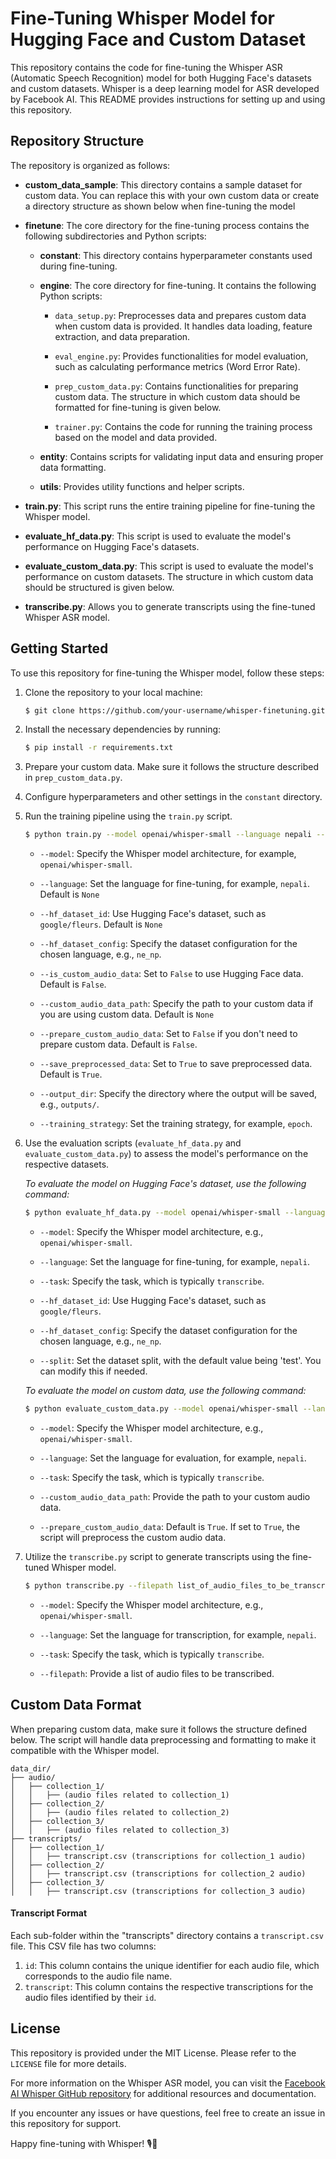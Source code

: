 # Fine-Tuning Whisper Model for Hugging Face and Custom Dataset

This repository contains the code for fine-tuning the Whisper ASR (Automatic Speech Recognition) model for both Hugging
Face's datasets and custom datasets. Whisper is a deep learning model for ASR developed by Facebook AI. This README
provides instructions for setting up and using this repository.

## Repository Structure

The repository is organized as follows:

- **custom_data_sample**: This directory contains a sample dataset for custom data. You can replace this with your own
  custom data or create a directory structure as shown below when fine-tuning the model

- **finetune**: The core directory for the fine-tuning process contains the following subdirectories and Python scripts:

    - **constant**: This directory contains hyperparameter constants used during fine-tuning.

    - **engine**: The core directory for fine-tuning. It contains the following Python scripts:

        - `data_setup.py`: Preprocesses data and prepares custom data when custom data is provided. It handles data
          loading, feature extraction, and data preparation.

        - `eval_engine.py`: Provides functionalities for model evaluation, such as calculating performance metrics (Word
          Error Rate).

        - `prep_custom_data.py`: Contains functionalities for preparing custom data. The structure in which custom data
          should be formatted for fine-tuning is given below.

        - `trainer.py`: Contains the code for running the training process based on the model and data provided.

    - **entity**: Contains scripts for validating input data and ensuring proper data formatting.

    - **utils**: Provides utility functions and helper scripts.

- **train.py**: This script runs the entire training pipeline for fine-tuning the Whisper model.

- **evaluate_hf_data.py**: This script is used to evaluate the model's performance on Hugging Face's datasets.

- **evaluate_custom_data.py**: This script is used to evaluate the model's performance on custom datasets. The structure
  in which custom data should be structured is given below.

- **transcribe.py**: Allows you to generate transcripts using the fine-tuned Whisper ASR model.

## Getting Started

To use this repository for fine-tuning the Whisper model, follow these steps:

1. Clone the repository to your local machine:

   ```bash
   $ git clone https://github.com/your-username/whisper-finetuning.git
   ```

2. Install the necessary dependencies by running:

   ```bash
   $ pip install -r requirements.txt
   ```

3. Prepare your custom data. Make sure it follows the structure described in `prep_custom_data.py`.

4. Configure hyperparameters and other settings in the `constant` directory.

5. Run the training pipeline using the `train.py` script.

   ```bash
   $ python train.py --model openai/whisper-small --language nepali --hf_dataset_id google/fleurs --hf_dataset_config ne_np --is_custom_audio_data False --custom_audio_data_path None --prepare_custom_audio_data False --save_preprocessed_data True --output_dir outputs/ --training_strategy epoch
   ```

    - `--model`: Specify the Whisper model architecture, for example, `openai/whisper-small`.

    - `--language`: Set the language for fine-tuning, for example, `nepali`. Default is `None`

    - `--hf_dataset_id`: Use Hugging Face's dataset, such as `google/fleurs`. Default is `None`

    - `--hf_dataset_config`: Specify the dataset configuration for the chosen language, e.g., `ne_np`.

    - `--is_custom_audio_data`: Set to `False` to use Hugging Face data. Default is `False`.

    - `--custom_audio_data_path`: Specify the path to your custom data if you are using custom data. Default is `None`

    - `--prepare_custom_audio_data`: Set to `False` if you don't need to prepare custom data. Default is `False`.

    - `--save_preprocessed_data`: Set to `True` to save preprocessed data. Default is `True`.

    - `--output_dir`: Specify the directory where the output will be saved, e.g., `outputs/`.

    - `--training_strategy`: Set the training strategy, for example, `epoch`.


6. Use the evaluation scripts (`evaluate_hf_data.py` and `evaluate_custom_data.py`) to assess the model's performance on
   the respective datasets.

    *To evaluate the model on Hugging Face's dataset, use the following command:*

   ```bash
   $ python evaluate_hf_data.py --model openai/whisper-small --language nepali --task transcribe --hf_dataset_id google/fleurs --hf_dataset_config ne_np --split 'test'
   ```

   - `--model`: Specify the Whisper model architecture, e.g., `openai/whisper-small`.

   - `--language`: Set the language for fine-tuning, for example, `nepali`.

   - `--task`: Specify the task, which is typically `transcribe`.

   - `--hf_dataset_id`: Use Hugging Face's dataset, such as `google/fleurs`.

   - `--hf_dataset_config`: Specify the dataset configuration for the chosen language, e.g., `ne_np`.

   - `--split`: Set the dataset split, with the default value being 'test'. You can modify this if needed.

    *To evaluate the model on custom data, use the following command:*
    
    ```bash
   $ python evaluate_custom_data.py --model openai/whisper-small --language nepali --task transcribe --custom_audio_data_path path_to_custom_audio_data --prepare_custom_audio_data True
    ```
    - `--model`: Specify the Whisper model architecture, e.g., `openai/whisper-small`.

   - `--language`: Set the language for evaluation, for example, `nepali`.

   - `--task`: Specify the task, which is typically `transcribe`.

   - `--custom_audio_data_path`: Provide the path to your custom audio data.

   - `--prepare_custom_audio_data`: Default is `True`. If set to `True`, the script will preprocess the custom audio data.

7. Utilize the `transcribe.py` script to generate transcripts using the fine-tuned Whisper model.
    ```bash
   $ python transcribe.py --filepath list_of_audio_files_to_be_transcribed --model openai/whisper-small --language nepali --task transcribe
    ```
    - `--model`: Specify the Whisper model architecture, e.g., `openai/whisper-small`.

   - `--language`: Set the language for transcription, for example, `nepali`.

   - `--task`: Specify the task, which is typically `transcribe`.

   - `--filepath`: Provide a list of audio files to be transcribed.
## Custom Data Format

When preparing custom data, make sure it follows the structure defined below. The script will handle data preprocessing
and formatting to make it compatible with the Whisper model.

```
data_dir/
├── audio/
│   ├── collection_1/
│   │   ├── (audio files related to collection_1)
│   ├── collection_2/
│   │   ├── (audio files related to collection_2)
│   ├── collection_3/
│   │   ├── (audio files related to collection_3)
├── transcripts/
│   ├── collection_1/
│   │   ├── transcript.csv (transcriptions for collection_1 audio)
│   ├── collection_2/
│   │   ├── transcript.csv (transcriptions for collection_2 audio)
│   ├── collection_3/
│   │   ├── transcript.csv (transcriptions for collection_3 audio)
```

#### Transcript Format

Each sub-folder within the "transcripts" directory contains a `transcript.csv` file. This CSV file has two columns:

1. `id`: This column contains the unique identifier for each audio file, which corresponds to the audio file name.
2. `transcript`: This column contains the respective transcriptions for the audio files identified by their `id`.

## License

This repository is provided under the MIT License. Please refer to the `LICENSE` file for more details.

For more information on the Whisper ASR model, you can visit
the [Facebook AI Whisper GitHub repository](https://github.com/openai/whisper)
for additional resources and documentation.

If you encounter any issues or have questions, feel free to create an issue in this repository for support.

Happy fine-tuning with Whisper! 🎙️🤖
